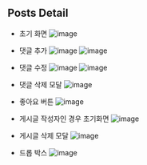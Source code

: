 ## Posts Detail

- 초기 화면
![image](https://github.com/user-attachments/assets/880fba06-c474-4965-9233-4385650dfd68)

- 댓글 추가
![image](https://github.com/user-attachments/assets/1c32a3d2-6a5b-419d-bf29-dcbac6ed0fa5)
![image](https://github.com/user-attachments/assets/47e94493-0a28-41bd-a9fa-fbbcb92c6d49)

- 댓글 수정
![image](https://github.com/user-attachments/assets/c750740b-36bf-4c9d-b749-42c6b0a62642)
![image](https://github.com/user-attachments/assets/bfec52fe-3565-4b27-8a61-53a315f415e3)

- 댓글 삭제 모달
![image](https://github.com/user-attachments/assets/58f22889-f1d3-4002-8e43-23c43018216b)

- 좋아요 버튼
![image](https://github.com/user-attachments/assets/b6e8b515-2a5b-48fd-b2ad-fc28aa77c947)

- 게시글 작성자인 경우 초기화면
![image](https://github.com/user-attachments/assets/24636516-af5c-441b-ab93-9670bafd5e02)

- 게시글 삭제 모달
![image](https://github.com/user-attachments/assets/38fec09e-ea3a-477b-a3de-9772c642587f)

- 드롭 박스
![image](https://github.com/user-attachments/assets/ad5fd86c-75a4-488c-b5ab-8e7b6925ce76)

